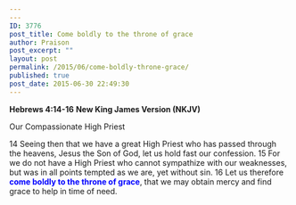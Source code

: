 ```yaml
---
---
ID: 3776
post_title: Come boldly to the throne of grace
author: Praison
post_excerpt: ""
layout: post
permalink: /2015/06/come-boldly-throne-grace/
published: true
post_date: 2015-06-30 22:49:30
---
```

<strong>Hebrews 4:14-16</strong>
<strong> New King James Version (NKJV)</strong>

Our Compassionate High Priest

14 Seeing then that we have a great High Priest who has passed through the heavens, Jesus the Son of God, let us hold fast our confession.
15 For we do not have a High Priest who cannot sympathize with our weaknesses, but was in all points tempted as we are, yet without sin.
16 Let us therefore <span style="color: #0000ff;"><strong>come boldly to the throne of grace</strong></span>, that we may obtain mercy and find grace to help in time of need.